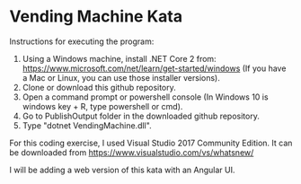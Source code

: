 # Vending Machine Kata
Instructions for executing the program:
1) Using a Windows machine, install .NET Core 2 from: https://www.microsoft.com/net/learn/get-started/windows
(If you have a Mac or Linux, you can use those installer versions).
2) Clone or download this github repository.
3) Open a command prompt or powershell console (In Windows 10 is windows key + R, type powershell or cmd).
4) Go to PublishOutput folder in the downloaded github repository.
5) Type "dotnet VendingMachine.dll".

For this coding exercise, I used Visual Studio 2017 Community Edition.
It can be downloaded from https://www.visualstudio.com/vs/whatsnew/

I will be adding a web version of this kata with an Angular UI.
